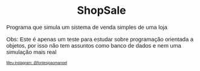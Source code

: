 <html>
<head>
	<meta charset="utf-8">
</head>
<body>
<h1 align="center"> ShopSale </h1>
<p style="font-size: 15px; font-family:arial; text-align: left;">Programa que simula um sistema de venda simples de uma loja</p>
<p style="font-size: 15px; font-family:arial; text-align: left;">Obs: Este é apenas um teste para estudar sobre programação orientada a objetos, por isso não tem assuntos como banco de dados e nem uma simulação mais real </p>
<a href="https://www.instagram.com/fontesjoaomanoel/"><p style="font-size: 10px; font-family:arial; text-align: left;">Meu instagram: @fontesjoaomanoel</p></a>
</body>
</html>
